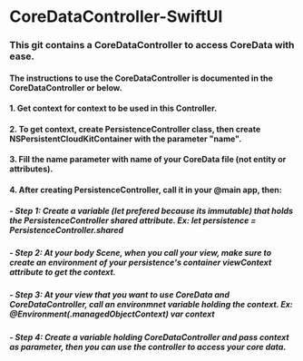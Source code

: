 # CoreDataController-SwiftUI
### This git contains a CoreDataController to access CoreData with ease.
#### The instructions to use the CoreDataController is documented in the CoreDataController or below.

#### 1. Get context for context to be used in this Controller.
#### 2. To get context, create PersistenceController class, then create NSPersistentCloudKitContainer with the parameter "name".
#### 3. Fill the name parameter with name of your CoreData file (not entity or attributes).
#### 4. After creating PersistenceController, call it in your @main app, then:
##### - Step 1: Create a variable (let prefered because its immutable) that holds the PersistenceController shared attribute. Ex: let persistence = PersistenceController.shared
##### - Step 2: At your body Scene, when you call your view, make sure to create an environment of your persistence's container viewContext attribute to get the context.
##### - Step 3: At your view that you want to use CoreData and CoreDataController, call an environmnet variable holding the context. Ex: @Environment(\.managedObjectContext) var context
##### - Step 4: Create a variable holding CoreDataController and pass context as parameter, then you can use the controller to access your core data.
